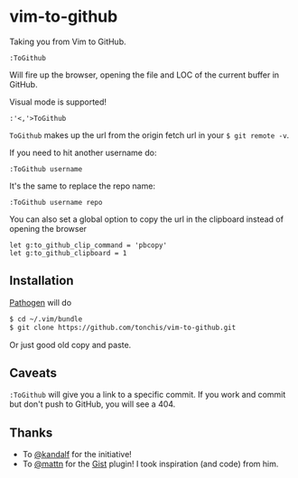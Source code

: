 # vim-to-github

Taking you from Vim to GitHub.

```
:ToGithub
```

Will fire up the browser, opening the file and LOC of the current buffer in GitHub.

Visual mode is supported!

```
:'<,'>ToGithub
```

`ToGithub` makes up the url from the origin fetch url in your `$ git remote -v`.

If you need to hit another username do:

```
:ToGithub username
```

It's the same to replace the repo name:

```
:ToGithub username repo
```

You can also set a global option to copy the url in the clipboard instead of opening the browser

```
let g:to_github_clip_command = 'pbcopy'
let g:to_github_clipboard = 1
```

## Installation

[Pathogen](https://github.com/tpope/vim-pathogen) will do

```bash
$ cd ~/.vim/bundle
$ git clone https://github.com/tonchis/vim-to-github.git
```

Or just good old copy and paste.

## Caveats

`:ToGithub` will give you a link to a specific commit. If you work and commit but don't push to GitHub, you will see a 404.

## Thanks

* To [@kandalf](https://github.com/kandalf/) for the initiative!
* To [@mattn](https://github.com/mattn/) for the [Gist](https://github.com/mattn/gist-vim) plugin! I took inspiration (and code) from him.

